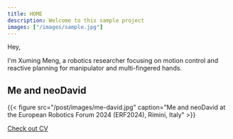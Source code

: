 ```yaml
---
title: HOME
description: Welcome to this sample project
images: ["/images/sample.jpg"]
---
```


Hey,

I'm Xuming Meng, a robotics researcher focusing on motion control and reactive planning
for manipulator and multi-fingered hands.  



## Me and neoDavid

{{< figure src="/post/images/me-david.jpg" caption="Me and neoDavid at the European Robotics Forum 2024 (ERF2024), Rimini, Italy" >}}

[Check out CV](/cv "CV")
